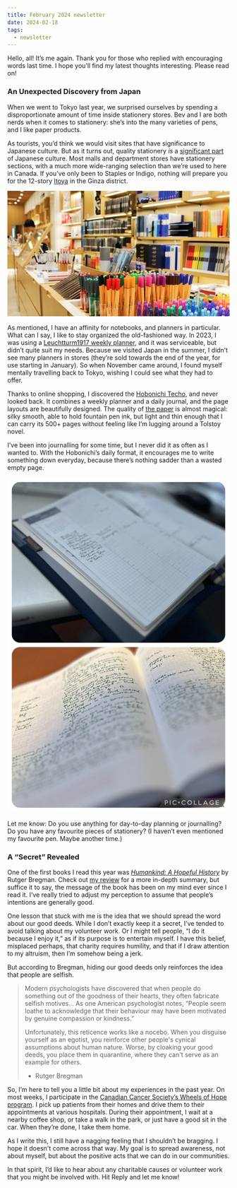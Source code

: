 ```yaml
---
title: February 2024 newsletter
date: 2024-02-18
tags:
  - newsletter
---
```


Hello, all! It’s me again. Thank you for those who replied with encouraging words last time. I hope you’ll find my latest thoughts interesting. Please read on!

<!-- excerpt -->

### An Unexpected Discovery from Japan

When we went to Tokyo last year, we surprised ourselves by spending a disproportionate amount of time inside stationery stores. Bev and I are both nerds when it comes to stationery: she’s into the many varieties of pens, and I like paper products.

As tourists, you’d think we would visit sites that have significance to Japanese culture. But as it turns out, quality stationery _is_ a [significant part](https://youtu.be/Cq6mP-WfikI) of Japanese culture. Most malls and department stores have stationery sections, with a much more wide-ranging selection than we’re used to here in Canada. If you’ve only been to Staples or Indigo, nothing will prepare you for the 12-story [Itoya](https://whenin.tokyo/Itoya-Stationary-Ginza) in the Ginza district.

![](../../images/blog/itoya.jpeg)

As mentioned, I have an affinity for notebooks, and planners in particular. What can I say, I like to stay organized the old-fashioned way. In 2023, I was using a [Leuchtturm1917 weekly planner](https://www.leuchtturm1917.ca/weekly-planner-and-notebook-english.html), and it was serviceable, but didn’t quite suit my needs. Because we visited Japan in the summer, I didn’t see many planners in stores (they’re sold towards the end of the year, for use starting in January). So when November came around, I found myself mentally travelling back to Tokyo, wishing I could see what they had to offer.

Thanks to online shopping, I discovered the [Hobonichi Techo]( https://www.1101.com/store/techo/en/2024/pc/detail_cover/cb24_jan_en/), and never looked back. It combines a weekly planner and a daily journal, and the page layouts are beautifully designed. The quality of [the paper](https://www.galenleather.com/blogs/news/tomoe-river-paper) is almost magical: silky smooth, able to hold fountain pen ink, but light and thin enough that I can carry its 500+ pages without feeling like I’m lugging around a Tolstoy novel.

I’ve been into journalling for some time, but I never did it as often as I wanted to. With the Hobonichi’s daily format, it encourages me to write something down everyday, because there’s nothing sadder than a wasted empty page.

![](../../images/blog/hobonichi.jpeg)

Let me know: Do you use anything for day-to-day planning or journalling? Do you have any favourite pieces of stationery? (I haven’t even mentioned my favourite pen. Maybe another time.)

### A “Secret” Revealed

One of the first books I read this year was [_Humankind: A Hopeful History_]( https://app.thestorygraph.com/books/9a3bf034-0cec-4d40-b473-17e644f35ebf) by Rutger Bregman. Check out [my review](/quick-reviews/humankind) for a more in-depth summary, but suffice it to say, the message of the book has been on my mind ever since I read it. I’ve really tried to adjust my perception to assume that people’s intentions are generally good.

One lesson that stuck with me is the idea that we should spread the word about our good deeds. While I don’t exactly keep it a secret, I’ve tended to avoid talking about my volunteer work. Or I might tell people, “I do it because I enjoy it,” as if its purpose is to entertain myself. I have this belief, misplaced perhaps, that charity requires humility, and that if I draw attention to my altruism, then I’m somehow being a jerk.

But according to Bregman, hiding our good deeds only reinforces the idea that people are selfish.

> Modern psychologists have discovered that when people do something out of the goodness of their hearts, they often fabricate selfish motives… As one American psychologist notes, “People seem loathe to acknowledge that their behaviour may have been motivated by genuine compassion or kindness.”
>
> Unfortunately, this reticence works like a nocebo. When you disguise yourself as an egotist, you reinforce other people's cynical assumptions about human nature. Worse, by cloaking your good deeds, you place them in quarantine, where they can't serve as an example for others.
>
> - Rutger Bregman

So, I’m here to tell you a little bit about my experiences in the past year. On most weeks, I participate in the [Canadian Cancer Society’s Wheels of Hope program](https://cancer.ca/en/living-with-cancer/how-we-can-help/transportation). I pick up patients from their homes and drive them to their appointments at various hospitals. During their appointment, I wait at a nearby coffee shop, or take a walk in the park, or just have a good sit in the car. When they’re done, I take them home.

As I write this, I still have a nagging feeling that I shouldn’t be bragging. I hope it doesn't come across that way. My goal is to spread awareness, not about myself, but about the positive acts that we can do in our communities.

In that spirit, I’d like to hear about any charitable causes or volunteer work that you might be involved with. Hit Reply and let me know!
